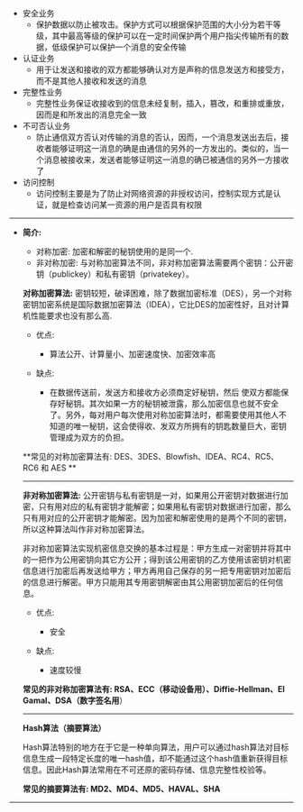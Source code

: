 * 安全业务
  * 保护数据以防止被攻击。保护方式可以根据保护范围的大小分为若干等级，其中最高等级的保护可以在一定时间保护两个用户指尖传输所有的数据，低级保护可以保护一个消息的安全传输
* 认证业务
  * 用于让发送和接收的双方都能够确认对方是声称的信息发送方和接受方，而不是其他人接收和发送的消息
* 完整性业务
  * 完整性业务保证收接收到的信息未经复制，插入，篡改，和重排或重放，因而是和所发出的消息完全一致
* 不可否认业务
  * 防止通信双方否认对传输的消息的否认，因而，一个消息发送出去后，接收者能够证明这一消息的确是由通信的另外的一方发出的。类似的，当一个消息被接收来，发送者能够证明这一消息的确已被通信的另外一方接收了
* 访问控制
  * 访问控制主要是为了防止对网络资源的非授权访问，控制实现方式是认证，就是检查访问某一资源的用户是否具有权限





------

- **简介:**

  - 对称加密: 加密和解密的秘钥使用的是同一个.
  - 非对称加密: 与对称加密算法不同，非对称加密算法需要两个密钥：公开密钥（publickey）和私有密钥（privatekey）。

  **对称加密算法:** 密钥较短，破译困难，除了数据加密标准（DES），另一个对称密钥加密系统是国际数据加密算法（IDEA），它比DES的加密性好，且对计算机性能要求也没有那么高.

  * 优点:
    * 算法公开、计算量小、加密速度快、加密效率高

  * 缺点:
    * 在数据传送前，发送方和接收方必须商定好秘钥，然后 使双方都能保存好秘钥。其次如果一方的秘钥被泄露，那么加密信息也就不安全了。另外，每对用户每次使用对称加密算法时，都需要使用其他人不知道的唯一秘钥，这会使得收、发双方所拥有的钥匙数量巨大，密钥管理成为双方的负担。

  **常见的对称加密算法有: DES、3DES、Blowfish、IDEA、RC4、RC5、RC6 和 AES **

  ------

  

  **非对称加密算法:** 公开密钥与私有密钥是一对，如果用公开密钥对数据进行加密，只有用对应的私有密钥才能解密；如果用私有密钥对数据进行加密，那么只有用对应的公开密钥才能解密。因为加密和解密使用的是两个不同的密钥，所以这种算法叫作非对称加密算法。

  非对称加密算法实现机密信息交换的基本过程是：甲方生成一对密钥并将其中的一把作为公用密钥向其它方公开；得到该公用密钥的乙方使用该密钥对机密信息进行加密后再发送给甲方；甲方再用自己保存的另一把专用密钥对加密后的信息进行解密。甲方只能用其专用密钥解密由其公用密钥加密后的任何信息。

  * 优点:
    * 安全

  * 缺点:
    * 速度较慢

  **常见的非对称加密算法有: RSA、ECC（移动设备用）、Diffie-Hellman、El Gamal、DSA（数字签名用**）

  

  ------

  **Hash算法（摘要算法）**

  Hash算法特别的地方在于它是一种单向算法，用户可以通过hash算法对目标信息生成一段特定长度的唯一hash值，却不能通过这个hash值重新获得目标信息。因此Hash算法常用在不可还原的密码存储、信息完整性校验等。

  **常见的摘要算法有: MD2、MD4、MD5、HAVAL、SHA**



------

